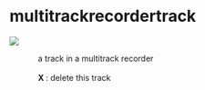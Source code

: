 
<a name=multitrackrecordertrack></a><br>
# <b>multitrackrecordertrack</b>
<img src="https://www.bespokesynth.com/docs/screenshots/multitrackrecordertrack.png"><br>
<div style="display:inline-block;margin-left:50px;">
a track in a multitrack recorder<br/><br/>
<b> X </b>: delete this track<br>
